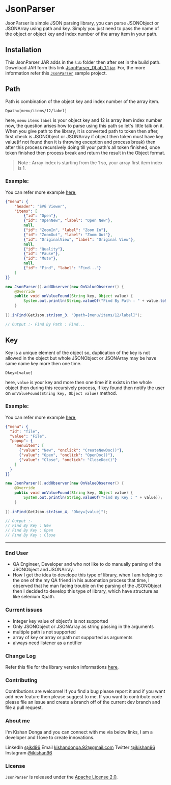 # JsonParser
JsonParser is simple JSON parsing library, you can parse JSONObject or JSONArray using path and key. Simply you just need to pass the name of the object or object key and index number of the array item in your path.  

## Installation

This JsonParser JAR adds in the `lib` folder then after set in the build path. Download JAR form this link [JsonParser_DLab_1.1.jar](Release/JsonParser_DLab_1.1.jar). For, the more information refer this [`JsonParser`](src/main/) sample project.  

## Path
Path is combination of the object key and index number of the array item.  

`Dpath=[menu/items/12/label]`    

here, `menu`  `items` `label` is your object key and 12 is array item index number now, the question arises how to parse using this path so let's little talk on it. When you give path to the library, it is converted path to token then after, first check is JSONObject or JSONArray if object then token must have key value(if not found then it is throwing exception and process break) then after this process recursively doing till your path's all token finished, once token finished then process break and return the result in the Object format.  

> Note : Array index is starting from the 1 so, your array first item index is 1.

### Example:

You can refer more example [here](src/main/JsonParserTest.java), 

```json
{"menu": {
    "header": "SVG Viewer",
    "items": [
        {"id": "Open"},
        {"id": "OpenNew", "label": "Open New"},
        null,
        {"id": "ZoomIn", "label": "Zoom In"},
        {"id": "ZoomOut", "label": "Zoom Out"},
        {"id": "OriginalView", "label": "Original View"},
        null,
        {"id": "Quality"},
        {"id": "Pause"},
        {"id": "Mute"},
        null,
        {"id": "Find", "label": "Find..."}
    ]
}}
```

```java
new JsonParser().addObserver(new OnValueObserver() {
	@Override
	public void onValueFound(String key, Object value) {
		System.out.println(String.valueOf("Find By Path : " + value.toString()));
	}
	
}).inFind(GetJson.strJson_3, "Dpath=[menu/items/12/label]"); 

// Output :- Find By Path : Find...
```

## Key
Key is a unique element of the object so, duplication of the key is not allowed in the object but whole JSONObject or JSONArray may be have same name key more then one time.

`Dkey=[value]`    

here, `value` is your key and more then one time if it exists in the whole object then during this recursively process, if key found then notify the user on `onValueFound(String key, Object value)` method.

### Example:

You can refer more example [here](src/main/JsonParserTest.java), 

```json
{"menu": {
  "id": "file",
  "value": "File",
  "popup": {
    "menuitem": [
      {"value": "New", "onclick": "CreateNewDoc()"},
      {"value": "Open", "onclick": "OpenDoc()"},
      {"value": "Close", "onclick": "CloseDoc()"}
    ]
  }
}}
```

```java
new JsonParser().addObserver(new OnValueObserver() {
	@Override
	public void onValueFound(String key, Object value) {
		System.out.println(String.valueOf("Find By Key : " + value));
	}
	
}).inFind(GetJson.strJson_4, "Dkey=[value]");

// Output :- 
// Find By Key : New
// Find By Key : Open
// Find By Key : Close
```

***

### End User

* QA Engineer, Developer and who not like to do manually parsing of the JSONObject and JSONArray.
* How I get the idea to develope this type of library, when I am helping to the one of the my QA friend in his automation process that time, I observed that he man facing trouble on the parsing of the JSONObject then I decided to develop this type of library, which have structure as like selenium Xpath.


### Current issues

* Integer key value of object's is not supported
* Only JSONObject or JSONArray as string passing in the arguments
* multiple path is not supported
* array of key or array or path not supported as arguments
* always need listener as a notifier

### Change Log

Refer this file for the library version informations [here](ChangeLog),

### Contributing

Contributions are welcome! If you find a bug please report it and if you want add new feature then please suggest to me. If you want to contribute code please file an issue and create a branch off of the current dev branch and file a pull request.

### About me

I'm Kishan Donga and you can connect with me via below links, I am a developer and I love to create innovations.

LinkedIn [@ikd96](https://www.linkedin.com/in/ikd96/) 
Email [kishandonga.92@gmail.com](mailto:kishandonga.92@gmail.com)
Twitter [@ikishan96](https://twitter.com/ikishan96) 
Instagram [@ikishan96](https://www.instagram.com/ikishan96/)  

### License

`JsonParser` is released under the [Apache License 2.0](LICENSE).
